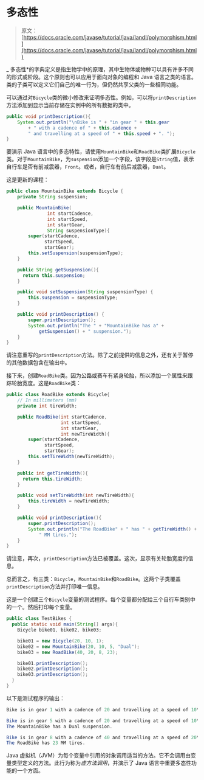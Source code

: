 # 多态性

> 原文： [https://docs.oracle.com/javase/tutorial/java/IandI/polymorphism.html](https://docs.oracle.com/javase/tutorial/java/IandI/polymorphism.html)

_ 多态性*的字典定义是指生物学中的原理，其中生物体或物种可以具有许多不同的形式或阶段。这个原则也可以应用于面向对象的编程和 Java 语言之类的语言。类的子类可以定义它们自己的唯一行为，但仍然共享父类的一些相同功能。

可以通过对`Bicycle`类的微小修改来证明多态性。例如，可以将`printDescription`方法添加到显示当前存储在实例中的所有数据的类中。

```java
public void printDescription(){
    System.out.println("\nBike is " + "in gear " + this.gear
        + " with a cadence of " + this.cadence +
        " and travelling at a speed of " + this.speed + ". ");
}

```

要演示 Java 语言中的多态特性，请使用`MountainBike`和`RoadBike`类扩展`Bicycle`类。对于`MountainBike`，为`suspension`添加一个字段，该字段是`String`值，表示自行车是否有前减震器，`Front`。或者，自行车有前后减震器，`Dual`。

这是更新的课程：

```java
public class MountainBike extends Bicycle {
    private String suspension;

    public MountainBike(
               int startCadence,
               int startSpeed,
               int startGear,
               String suspensionType){
        super(startCadence,
              startSpeed,
              startGear);
        this.setSuspension(suspensionType);
    }

    public String getSuspension(){
      return this.suspension;
    }

    public void setSuspension(String suspensionType) {
        this.suspension = suspensionType;
    }

    public void printDescription() {
        super.printDescription();
        System.out.println("The " + "MountainBike has a" +
            getSuspension() + " suspension.");
    }
} 

```

请注意重写的`printDescription`方法。除了之前提供的信息之外，还有关于暂停的其他数据包含在输出中。

接下来，创建`RoadBike`类。因为公路或赛车有紧身轮胎，所以添加一个属性来跟踪轮胎宽度。这是`RoadBike`类：

```java
public class RoadBike extends Bicycle{
    // In millimeters (mm)
    private int tireWidth;

    public RoadBike(int startCadence,
                    int startSpeed,
                    int startGear,
                    int newTireWidth){
        super(startCadence,
              startSpeed,
              startGear);
        this.setTireWidth(newTireWidth);
    }

    public int getTireWidth(){
      return this.tireWidth;
    }

    public void setTireWidth(int newTireWidth){
        this.tireWidth = newTireWidth;
    }

    public void printDescription(){
        super.printDescription();
        System.out.println("The RoadBike" + " has " + getTireWidth() +
            " MM tires.");
    }
}

```

请注意，再次，`printDescription`方法已被覆盖。这次，显示有关轮胎宽度的信息。

总而言之，有三类：`Bicycle`，`MountainBike`和`RoadBike`。这两个子类覆盖`printDescription`方法并打印唯一信息。

这是一个创建三个`Bicycle`变量的测试程序。每个变量都分配给三个自行车类别中的一个。然后打印每个变量。

```java
public class TestBikes {
  public static void main(String[] args){
    Bicycle bike01, bike02, bike03;

    bike01 = new Bicycle(20, 10, 1);
    bike02 = new MountainBike(20, 10, 5, "Dual");
    bike03 = new RoadBike(40, 20, 8, 23);

    bike01.printDescription();
    bike02.printDescription();
    bike03.printDescription();
  }
}

```

以下是测试程序的输出：

```java
Bike is in gear 1 with a cadence of 20 and travelling at a speed of 10\. 

Bike is in gear 5 with a cadence of 20 and travelling at a speed of 10\. 
The MountainBike has a Dual suspension.

Bike is in gear 8 with a cadence of 40 and travelling at a speed of 20\. 
The RoadBike has 23 MM tires.

```

Java 虚拟机（JVM）为每个变量中引用的对象调用适当的方法。它不会调用由变量类型定义的方法。此行为称为*虚方法调用*，并演示了 Java 语言中重要多态性功能的一个方面。